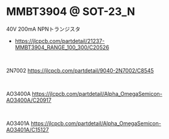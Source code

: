 
# MMBT3904 @ SOT-23_N

40V 200mA NPNトランジスタ

 - https://jlcpcb.com/partdetail/21237-MMBT3904_RANGE_100_300/C20526



<br>

2N7002
https://jlcpcb.com/partdetail/9040-2N7002/C8545



<br>

AO3400A
https://jlcpcb.com/partdetail/Alpha_OmegaSemicon-AO3400A/C20917



<br>

AO3401A
https://jlcpcb.com/partdetail/Alpha_OmegaSemicon-AO3401A/C15127



